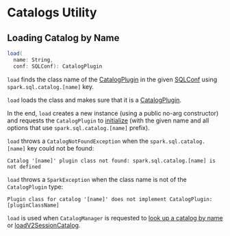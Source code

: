 # Catalogs Utility

## <span id="load"> Loading Catalog by Name

```scala
load(
  name: String,
  conf: SQLConf): CatalogPlugin
```

`load` finds the class name of the [CatalogPlugin](CatalogPlugin.md) in the given [SQLConf](../../SQLConf.md) using `spark.sql.catalog.[name]` key.

`load` loads the class and makes sure that it is a [CatalogPlugin](CatalogPlugin.md).

In the end, `load` creates a new instance (using a public no-arg constructor) and requests the `CatalogPlugin` to [initialize](CatalogPlugin.md#initialize) (with the given name and all options that use `spark.sql.catalog.[name]` prefix).

 `load` throws a `CatalogNotFoundException` when the `spark.sql.catalog.[name]` key could not be found:

```text
Catalog '[name]' plugin class not found: spark.sql.catalog.[name] is not defined
```

`load` throws a `SparkException` when the class name is not of the `CatalogPlugin` type:

```text
Plugin class for catalog '[name]' does not implement CatalogPlugin: [pluginClassName]
```

`load` is used when `CatalogManager` is requested to [look up a catalog by name](CatalogManager.md#catalog) or [loadV2SessionCatalog](CatalogManager.md#loadV2SessionCatalog).
